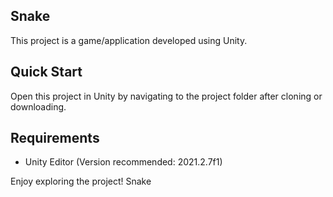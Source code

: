 ## Snake

This project is a game/application developed using Unity.

## Quick Start

Open this project in Unity by navigating to the project folder after cloning or downloading.

## Requirements

- Unity Editor (Version recommended: 2021.2.7f1)

Enjoy exploring the project!
 Snake
